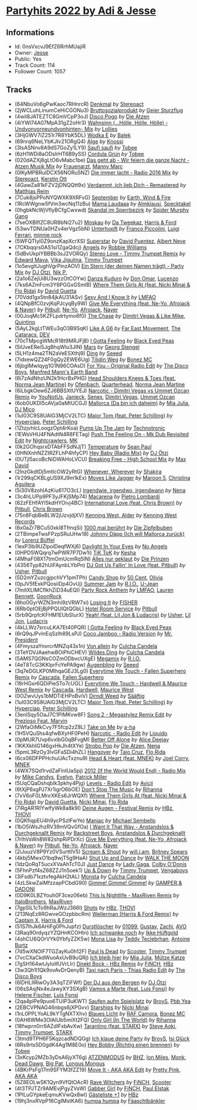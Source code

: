 # [Partyhits 2022  by Adi & Jesse](https://open.spotify.com/playlist/0nsVxcvJ9EfZ6RrhMUajiR)
## Informations
<!-- META_BEGIN -->
- Id: 0nsVxcvJ9EfZ6RrhMUajiR
- Owner: [Jesse](https://open.spotify.com/user/sjfh1guceovah1sxlt3zcetlz)
- Public: Yes
- Track Count: 114
- Follower Count: 1057
<!-- META_END -->


## Tracks
<!-- TRACK_LIST_BEGIN -->
- (64NbuVo6gPwKaoc7RHnrcR) [Denkmal](https://open.spotify.com/track/64NbuVo6gPwKaoc7RHnrcR) *by* [Stereoact](https://open.spotify.com/artist/6dXL3SnQlCGX9LCUAyin6a)
- (2jWCLuhLinumCeHiCGONu3) [Bruttosozialprodukt](https://open.spotify.com/track/2jWCLuhLinumCeHiCGONu3) *by* [Geier Sturzflug](https://open.spotify.com/artist/3vQGJGekBpxyOrob92qTcE)
- (4wil8JATEZTC8GmVCpP3oJ) [Disco Pogo](https://open.spotify.com/track/4wil8JATEZTC8GmVCpP3oJ) *by* [Die Atzen](https://open.spotify.com/artist/1huEHiP7LUQ8QJHXbzrtDu)
- (4iYWl74A07MpA31gZ2oHr3) [Wahnsinn (...Hölle, Hölle, Hölle) - Undvonvorneundvonhinten- Mix](https://open.spotify.com/track/4iYWl74A07MpA31gZ2oHr3) *by* [Lollies](https://open.spotify.com/artist/3uerosZ91y17oppzjAySzN)
- (3HjGWV7iZ251r7R8YbK5DL) [Wodka E](https://open.spotify.com/track/3HjGWV7iZ251r7R8YbK5DL) *by* [Balek](https://open.spotify.com/artist/1noJaBJ8TfHp3I3JdsFL89)
- (69nrq6NeLYbKJIv21ORgQ4) [Alge](https://open.spotify.com/track/69nrq6NeLYbKJIv21ORgQ4) *by* [Knossi](https://open.spotify.com/artist/7H8EE2uf8SstFY9lUyid0T)
- (3IsASNnv8A9dS7GoZy1LY9) [Saufi saufi](https://open.spotify.com/track/3IsASNnv8A9dS7GoZy1LY9) *by* [Tobee](https://open.spotify.com/artist/5HvFk00KrkDIPJuzSLFd0r)
- (6zH1WDi8aODslrHT6B9ySS) [Cordula Grün](https://open.spotify.com/track/6zH1WDi8aODslrHT6B9ySS) *by* [Tobee](https://open.spotify.com/artist/5HvFk00KrkDIPJuzSLFd0r)
- (020dAZXj8gLtO6vMabc1be) [Das geht ab - Wir feiern die ganze Nacht - Atzen Musik Mix](https://open.spotify.com/track/020dAZXj8gLtO6vMabc1be) *by* [Frauenarzt](https://open.spotify.com/artist/38KSpOSYnwQX9zcOcVKdym), [Manny Marc](https://open.spotify.com/artist/4EAaUVCNTVA5rvmdyxLCNz)
- (0lKyMPBRuIDCX56NORu5NZ) [Die immer lacht - Radio 2016 Mix](https://open.spotify.com/track/0lKyMPBRuIDCX56NORu5NZ) *by* [Stereoact](https://open.spotify.com/artist/6dXL3SnQlCGX9LCUAyin6a), [Kerstin Ott](https://open.spotify.com/artist/1F30RWETubxDmbyfxeVPg7)
- (4GawZa81kFZV2jDNQQtt9x) [Verdammt, ich lieb Dich - Remastered](https://open.spotify.com/track/4GawZa81kFZV2jDNQQtt9x) *by* [Matthias Reim](https://open.spotify.com/artist/3fgh28NoU2ArVdUdymvnf3)
- (7Cuk8jsPPoNYQWXK9XRFvG) [September](https://open.spotify.com/track/7Cuk8jsPPoNYQWXK9XRFvG) *by* [Earth, Wind & Fire](https://open.spotify.com/artist/4QQgXkCYTt3BlENzhyNETg)
- (1RcWWgnw5fVm3wcNq11zBu) [Mama Laudaaa](https://open.spotify.com/track/1RcWWgnw5fVm3wcNq11zBu) *by* [Almklausi](https://open.spotify.com/artist/3f56dbtoRz7bucWJUeofzK), [Specktakel](https://open.spotify.com/artist/1ErIf1pAAaw5upKsCbqhzz)
- (0hgbkNcWjVflyBCfgCwxwd) [Skandal im Sperrbezirk](https://open.spotify.com/track/0hgbkNcWjVflyBCfgCwxwd) *by* [Spider Murphy Gang](https://open.spotify.com/artist/7LdEfCVOGOJ2jaAxsmnTeN)
- (7seOXBlflZC8UR8bNi27u2) [Moskau](https://open.spotify.com/track/7seOXBlflZC8UR8bNi27u2) *by* [Da Tweekaz](https://open.spotify.com/artist/6UOk7DmvqlzWmo6gjhZvn6), [Harris & Ford](https://open.spotify.com/artist/4FDj6mh458K7m9Txwyj2rt)
- (53wvTDNUa0HZv4erVgz5bN) [Unterhopft](https://open.spotify.com/track/53wvTDNUa0HZv4erVgz5bN) *by* [Franco Piccolini](https://open.spotify.com/artist/4FPEkxSnYPLKNUyrG7IZQq), [Luigi Ferrari](https://open.spotify.com/artist/1PepfufXCBIA9jEFUDpJGX), [minnie rock](https://open.spotify.com/artist/4UIXMQMtq5Z7NQq2RiqrQE)
- (5WFQTIyl0Z9onzKapXcrXS) [Superstar](https://open.spotify.com/track/5WFQTIyl0Z9onzKapXcrXS) *by* [David Puentez](https://open.spotify.com/artist/4gSsv9FQDyXx0GUkZYha7v), [Albert Neve](https://open.spotify.com/artist/4qq3Lutu3o965YhHUsnyDC)
- (7CKbqqrs0AS1si1ZgaQdcj) [Angels](https://open.spotify.com/track/7CKbqqrs0AS1si1ZgaQdcj) *by* [Robbie Williams](https://open.spotify.com/artist/2HcwFjNelS49kFbfvMxQYw)
- (5dBvUkplYBBBb3sJ2VORQy) [Stereo Love - Timmy Trumpet Remix](https://open.spotify.com/track/5dBvUkplYBBBb3sJ2VORQy) *by* [Edward Maya](https://open.spotify.com/artist/6XwwFnewNgWp81MYMK8zLq), [Vika Jigulina](https://open.spotify.com/artist/34dZRjYum6vVBGslgYaBtB), [Timmy Trumpet](https://open.spotify.com/artist/0CbeG1224FS58EUx4tPevZ)
- (1o5evgltJughVgrPinzAOV) [Ein Stern (der deinen Namen trägt) - Party Mix](https://open.spotify.com/track/1o5evgltJughVgrPinzAOV) *by* [DJ Ötzi](https://open.spotify.com/artist/0DR4z5jMA1eqx0CmHBUpkr), [Nik P.](https://open.spotify.com/artist/159oJddLiuKFNYTa3ZNueS)
- (2a1o6ZejUi8U3wzzOtCOYw) [Danza Kuduro](https://open.spotify.com/track/2a1o6ZejUi8U3wzzOtCOYw) *by* [Don Omar](https://open.spotify.com/artist/33ScadVnbm2X8kkUqOkC6Z), [Lucenzo](https://open.spotify.com/artist/5bv5RplEOwdCvhq0EILh9E)
- (7ks6AZmFcm3Y6PGGxGSmlB) [Where Them Girls At (feat. Nicki Minaj & Flo Rida)](https://open.spotify.com/track/7ks6AZmFcm3Y6PGGxGSmlB) *by* [David Guetta](https://open.spotify.com/artist/1Cs0zKBU1kc0i8ypK3B9ai)
- (70Vdd1gx5tn84jkAU31ASv) [Sexy And I Know It](https://open.spotify.com/track/70Vdd1gx5tn84jkAU31ASv) *by* [LMFAO](https://open.spotify.com/artist/3sgFRtyBnxXD5ESfmbK4dl)
- (4QNpBfC0zvjKqPJcyqBy9W) [Give Me Everything (feat. Ne-Yo, Afrojack & Nayer)](https://open.spotify.com/track/4QNpBfC0zvjKqPJcyqBy9W) *by* [Pitbull](https://open.spotify.com/artist/0TnOYISbd1XYRBk9myaseg), [Ne-Yo](https://open.spotify.com/artist/21E3waRsmPlU7jZsS13rcj), [Afrojack](https://open.spotify.com/artist/4D75GcNG95ebPtNvoNVXhz), [Nayer](https://open.spotify.com/artist/1ruutHJcECI7cos2n5TqpO)
- (00JoqMc5KZFLpdrtymo6f0) [The Chase](https://open.spotify.com/track/00JoqMc5KZFLpdrtymo6f0) *by* [Dimitri Vegas & Like Mike](https://open.spotify.com/artist/73jBynjsVtofjRpdpRAJGk), [Quintino](https://open.spotify.com/artist/1V3VTM7VspiQjcmRhC010n)
- (5AyL2kgLtTWEu3qO3B9SqK) [Like A G6](https://open.spotify.com/track/5AyL2kgLtTWEu3qO3B9SqK) *by* [Far East Movement](https://open.spotify.com/artist/698hF4vcwHwPy8ltmXermq), [The Cataracs](https://open.spotify.com/artist/7C64wNX3howEFZjAYRKsfP), [DEV](https://open.spotify.com/artist/7Ip2u3e5Nv6fFb5xyIHxEE)
- (70cTMpcgWMcR18t9MRJFjB) [I Gotta Feeling](https://open.spotify.com/track/70cTMpcgWMcR18t9MRJFjB) *by* [Black Eyed Peas](https://open.spotify.com/artist/1yxSLGMDHlW21z4YXirZDS)
- (5iUveERei5JgBhqWlu3JIN) [Mars](https://open.spotify.com/track/5iUveERei5JgBhqWlu3JIN) *by* [Georg Stengel](https://open.spotify.com/artist/7jQYzUpPshdP6jZS7lJSDU)
- (5LH1z4ma2TN2aVeESXthj9) [Ding](https://open.spotify.com/track/5LH1z4ma2TN2aVeESXthj9) *by* [Seeed](https://open.spotify.com/artist/5ISjkNS17JpCwiFtW80lpV)
- (7idxewQZ24F0gQy2EWE6Ug) [Tilidin Weg](https://open.spotify.com/track/7idxewQZ24F0gQy2EWE6Ug) *by* [Bonez MC](https://open.spotify.com/artist/1aS5tqEs9ci5P9KD9tZWa6)
- (6jbglMwIqyg1G1N96COAsD) [For You - Original Radio Edit](https://open.spotify.com/track/6jbglMwIqyg1G1N96COAsD) *by* [The Disco Boys](https://open.spotify.com/artist/0suokA0Exjok9HBfB0Oc3X), [Manfred Mann's Earth Band](https://open.spotify.com/artist/2utNxkLhreF1oIfO8kQT3q)
- (6i7zAdNhzUN2k1HcrBxPHG) [Head Shoulders Knees & Toes (feat. Norma Jean Martine)](https://open.spotify.com/track/6i7zAdNhzUN2k1HcrBxPHG) *by* [Ofenbach](https://open.spotify.com/artist/4AKwRarlmsUlLjIwt38NLw), [Quarterhead](https://open.spotify.com/artist/2h6hAChW74hB9HvrNoK1RY), [Norma Jean Martine](https://open.spotify.com/artist/2fsk4VlJdNF6G8cCMDrrzB)
- (6iLbgkOew6ZJ6BBSXtUYEJ) [Narcotic - Dimitri Vegas vs Ummet Ozcan Remix](https://open.spotify.com/track/6iLbgkOew6ZJ6BBSXtUYEJ) *by* [YouNotUs](https://open.spotify.com/artist/67ghKnycRX6VM1xfqJSMlH), [Janieck](https://open.spotify.com/artist/1bZDq4po4dMIpN74Zendm0), [Senex](https://open.spotify.com/artist/2n0Qz7ZvKS6kwjPuj9sW4H), [Dimitri Vegas](https://open.spotify.com/artist/2HkAI0YrEcgoR8QdaURqhO), [Ummet Ozcan](https://open.spotify.com/artist/7e1BNCygl2Gf7CX8LrByPv)
- (6ob0UKDI5cAVja0aMtUCGJ) [Mallorca (Da bin ich daheim)](https://open.spotify.com/track/6ob0UKDI5cAVja0aMtUCGJ) *by* [Mia Julia](https://open.spotify.com/artist/3tN4jv8IaO9UAKTWqpXaV4), [DJ Mico](https://open.spotify.com/artist/2hnLw3WnOWhhbQo5uCG04D)
- (1uI03C9S8UAlG3MjCV2LTC) [Major Tom (feat. Peter Schilling)](https://open.spotify.com/track/1uI03C9S8UAlG3MjCV2LTC) *by* [Hyperclap](https://open.spotify.com/artist/5yJGa05i1aPqLi8AMZPAtI), [Peter Schilling](https://open.spotify.com/artist/7ip3CWlgPZbQHvgJpmcGSS)
- (1ZtzjvhIcLoogzOpt4rKoa) [Pump Up The Jam](https://open.spotify.com/track/1ZtzjvhIcLoogzOpt4rKoa) *by* [Technotronic](https://open.spotify.com/artist/2Cd98zHVdZeOCisc6Gi2sB)
- (1EWsVHU4FNAdtN4R8FETag) [Push The Feeling On - Mk Dub Revisited Edit](https://open.spotify.com/track/1EWsVHU4FNAdtN4R8FETag) *by* [Nightcrawlers](https://open.spotify.com/artist/1gALaWbNDnwS2ECV09sn2A), [MK](https://open.spotify.com/artist/1yqxFtPHKcGcv6SXZNdyT9)
- (0k2GOhqsrxDTAbFFSdNJjT) [Temperature](https://open.spotify.com/track/0k2GOhqsrxDTAbFFSdNJjT) *by* [Sean Paul](https://open.spotify.com/artist/3Isy6kedDrgPYoTS1dazA9)
- (0HNXnhNZZtRZFLhP4hfyCP) [Hey Baby (Radio Mix)](https://open.spotify.com/track/0HNXnhNZZtRZFLhP4hfyCP) *by* [DJ Ötzi](https://open.spotify.com/artist/0DR4z5jMA1eqx0CmHBUpkr)
- (0UTjl5acoBcNiDWAHoLVCU) [Breaking Free - High School Mix](https://open.spotify.com/track/0UTjl5acoBcNiDWAHoLVCU) *by* [Max David](https://open.spotify.com/artist/3WS5cYCEX7JGPUMvWyzkSc)
- (2lnzGkdtDj5mtlcOW2yRtG) [Whenever, Wherever](https://open.spotify.com/track/2lnzGkdtDj5mtlcOW2yRtG) *by* [Shakira](https://open.spotify.com/artist/0EmeFodog0BfCgMzAIvKQp)
- (1r299qCKBLgUS9XJ9m1kEx) [Moves Like Jagger](https://open.spotify.com/track/1r299qCKBLgUS9XJ9m1kEx) *by* [Maroon 5](https://open.spotify.com/artist/04gDigrS5kc9YWfZHwBETP), [Christina Aguilera](https://open.spotify.com/artist/1l7ZsJRRS8wlW3WfJfPfNS)
- (5i30V8zohIAzKiu617O3cL) [Irgendwie, irgendwo, irgendwann](https://open.spotify.com/track/5i30V8zohIAzKiu617O3cL) *by* [Nena](https://open.spotify.com/artist/6Tz0QRoe083BcOo2YbG9lV)
- (3c4hLUPp9PF3yJFKjSMp74) [Macarena](https://open.spotify.com/track/3c4hLUPp9PF3yJFKjSMp74) *by* [Pietro Lombardi](https://open.spotify.com/artist/387fj6TuPJ3y2H8ViAm6r0)
- (62zFEHfAYl5kdHYOivj4BC) [International Love (feat. Chris Brown)](https://open.spotify.com/track/62zFEHfAYl5kdHYOivj4BC) *by* [Pitbull](https://open.spotify.com/artist/0TnOYISbd1XYRBk9myaseg), [Chris Brown](https://open.spotify.com/artist/7bXgB6jMjp9ATFy66eO08Z)
- (75n8FqbBeBLW2jUzvjdjXV) [Kenning West, Alder](https://open.spotify.com/track/75n8FqbBeBLW2jUzvjdjXV) *by* [Kenning West Records](https://open.spotify.com/artist/5uFK5OMRw5vqUna1tvbbCG)
- (6x0aZr7BCu50xkl8TfmqSi) [1000 mal berührt](https://open.spotify.com/track/6x0aZr7BCu50xkl8TfmqSi) *by* [Die Zipfelbuben](https://open.spotify.com/artist/2V63XSO1pn1xopgeRMP06U)
- (2TBimpeTwsFPzpSRuUHw18) [Johnny Däpp (Ich will Mallorca zurück)](https://open.spotify.com/track/2TBimpeTwsFPzpSRuUHw18) *by* [Lorenz Büffel](https://open.spotify.com/artist/6dKYo2aegt1Cpez6tyd2ai)
- (1exP3lb9UZlpolDeqfWXj6) [Daylight In Your Eyes](https://open.spotify.com/track/1exP3lb9UZlpolDeqfWXj6) *by* [No Angels](https://open.spotify.com/artist/3MzJcP62FVm6yKcprsiT7r)
- (0HPD5WQqrq7wPWR7P7Dw1i) [TiK ToK](https://open.spotify.com/track/0HPD5WQqrq7wPWR7P7Dw1i) *by* [Kesha](https://open.spotify.com/artist/6LqNN22kT3074XbTVUrhzX)
- (4MhaF08X17tmOmUcmRq5lN) [Alles nur geklaut](https://open.spotify.com/track/4MhaF08X17tmOmUcmRq5lN) *by* [Die Prinzen](https://open.spotify.com/artist/7F0bQWvv3rfV3EubmoQlwZ)
- (4356Typ82hUiFAynbLYbPn) [DJ Got Us Fallin' In Love (feat. Pitbull)](https://open.spotify.com/track/4356Typ82hUiFAynbLYbPn) *by* [Usher](https://open.spotify.com/artist/23zg3TcAtWQy7J6upgbUnj), [Pitbull](https://open.spotify.com/artist/0TnOYISbd1XYRBk9myaseg)
- (5D2mYZuzcgjpchVY1pmTPh) [Candy Shop](https://open.spotify.com/track/5D2mYZuzcgjpchVY1pmTPh) *by* [50 Cent](https://open.spotify.com/artist/3q7HBObVc0L8jNeTe5Gofh), [Olivia](https://open.spotify.com/artist/5YBSzuCs7WaFKNr7Bky0Uf)
- (0pJV5fExkPQosiiDp4OvUj) [Summer Jam](https://open.spotify.com/track/0pJV5fExkPQosiiDp4OvUj) *by* [R.I.O.](https://open.spotify.com/artist/0Ol3Jol2T3lZZVLNNzWPhj), [U-Jean](https://open.spotify.com/artist/5FTpdDUA9cksspPW5Ix78g)
- (7mitXLIMCflkhZiD34uEQI) [Party Rock Anthem](https://open.spotify.com/track/7mitXLIMCflkhZiD34uEQI) *by* [LMFAO](https://open.spotify.com/artist/3sgFRtyBnxXD5ESfmbK4dl), [Lauren Bennett](https://open.spotify.com/artist/2jLE4BoXHriQ96JagEtiDP), [GoonRock](https://open.spotify.com/artist/53sIBaVjXQhfH89Vu6nEGh)
- (6ho0GyrWZN3mhi9zVRW7xi) [Losing It](https://open.spotify.com/track/6ho0GyrWZN3mhi9zVRW7xi) *by* [FISHER](https://open.spotify.com/artist/1VJ0briNOlXRtJUAzoUJdt)
- (6Rb0ptOEjBjPPQUlQtQGbL) [Hotel Room Service](https://open.spotify.com/track/6Rb0ptOEjBjPPQUlQtQGbL) *by* [Pitbull](https://open.spotify.com/artist/0TnOYISbd1XYRBk9myaseg)
- (5rb9QrpfcKFHM1EUbSIurX) [Yeah! (feat. Lil Jon & Ludacris)](https://open.spotify.com/track/5rb9QrpfcKFHM1EUbSIurX) *by* [Usher](https://open.spotify.com/artist/23zg3TcAtWQy7J6upgbUnj), [Lil Jon](https://open.spotify.com/artist/7sfl4Xt5KmfyDs2T3SVSMK), [Ludacris](https://open.spotify.com/artist/3ipn9JLAPI5GUEo4y4jcoi)
- (4kLLWz7srcuLKA7Et40PQR) [I Gotta Feeling](https://open.spotify.com/track/4kLLWz7srcuLKA7Et40PQR) *by* [Black Eyed Peas](https://open.spotify.com/artist/1yxSLGMDHlW21z4YXirZDS)
- (6rQ9qJPvInEqSzlh89LsPJ) [Coco Jamboo - Radio Version](https://open.spotify.com/track/6rQ9qJPvInEqSzlh89LsPJ) *by* [Mr. President](https://open.spotify.com/artist/7KBkgunlONG7LPxs93pgpp)
- (4FmyszaYnvrcrMNZq43s1n) [Von allein](https://open.spotify.com/track/4FmyszaYnvrcrMNZq43s1n) *by* [Culcha Candela](https://open.spotify.com/artist/3gemH8D6fpu12DmTmUZYAL)
- (3TeYDVJAaehwBOiPhiCHEV) [Wildes Ding](https://open.spotify.com/track/3TeYDVJAaehwBOiPhiCHEV) *by* [Culcha Candela](https://open.spotify.com/artist/3gemH8D6fpu12DmTmUZYAL)
- (5AMS7QGNsCOZmODbvcUXgE) [Megamix](https://open.spotify.com/track/5AMS7QGNsCOZmODbvcUXgE) *by* [R.I.O.](https://open.spotify.com/artist/0Ol3Jol2T3lZZVLNNzWPhj)
- (4eT8TcG3KKlprFcYePA9gw) [Augenbling](https://open.spotify.com/track/4eT8TcG3KKlprFcYePA9gw) *by* [Seeed](https://open.spotify.com/artist/5ISjkNS17JpCwiFtW80lpV)
- (3q7eDGLKP0MlhqaGEJ3Lg0) [Everytime We Touch - Fallen Superhero Remix](https://open.spotify.com/track/3q7eDGLKP0MlhqaGEJ3Lg0) *by* [Cascada](https://open.spotify.com/artist/0N0d3kjwdY2h7UVuTdJGfp), [Fallen Superhero](https://open.spotify.com/artist/4XFbi551hXFADmZ7HHCiyY)
- (18rHGxr6QDiPieSTo7cUGL) [Everytime We Touch - Hardwell & Maurice West Remix](https://open.spotify.com/track/18rHGxr6QDiPieSTo7cUGL) *by* [Cascada](https://open.spotify.com/artist/0N0d3kjwdY2h7UVuTdJGfp), [Hardwell](https://open.spotify.com/artist/6BrvowZBreEkXzJQMpL174), [Maurice West](https://open.spotify.com/artist/1qF8DC6uIBjskqP0hyw1Gk)
- (0OZwvUys1bMDTiEHPoBviV) [Dirndl Weed](https://open.spotify.com/track/0OZwvUys1bMDTiEHPoBviV) *by* [Sääftig](https://open.spotify.com/artist/4q3hVjQ64ODTveUdXsy2Jw)
- (1uI03C9S8UAlG3MjCV2LTC) [Major Tom (feat. Peter Schilling)](https://open.spotify.com/track/1uI03C9S8UAlG3MjCV2LTC) *by* [Hyperclap](https://open.spotify.com/artist/5yJGa05i1aPqLi8AMZPAtI), [Peter Schilling](https://open.spotify.com/artist/7ip3CWlgPZbQHvgJpmcGSS)
- (3enlSqy5OaJ7C1PIMKvw8F) [Song 2 - Megastylez Remix Edit](https://open.spotify.com/track/3enlSqy5OaJ7C1PIMKvw8F) *by* [Prezioso Feat. Marvin](https://open.spotify.com/artist/6CEqPLoXuRkAuh5TcIvBQJ)
- (2WfaOiMkCvy7F5fcp2zZ8L) [Take on Me](https://open.spotify.com/track/2WfaOiMkCvy7F5fcp2zZ8L) *by* [a-ha](https://open.spotify.com/artist/2jzc5TC5TVFLXQlBNiIUzE)
- (1H5VQuShs4qfwBXyHF0PeH) [Narcotic - Radio Edit](https://open.spotify.com/track/1H5VQuShs4qfwBXyHF0PeH) *by* [Liquido](https://open.spotify.com/artist/0wgLwvDNCHdJ9FblyyD4Dc)
- (0pMUR7Uvp6vxlbG0qBFvgM) [Better Off Alone](https://open.spotify.com/track/0pMUR7Uvp6vxlbG0qBFvgM) *by* [Alice Deejay](https://open.spotify.com/artist/2tbvDi9eXf9XXp06LupkED)
- (1KKXkhIG146gxHkJh4tXYe) [Strobo Pop](https://open.spotify.com/track/1KKXkhIG146gxHkJh4tXYe) *by* [Die Atzen](https://open.spotify.com/artist/1huEHiP7LUQ8QJHXbzrtDu), [Nena](https://open.spotify.com/artist/6Tz0QRoe083BcOo2YbG9lV)
- (5pmL3RzOy3IvGFaSDi4hZL) [Hangover](https://open.spotify.com/track/5pmL3RzOy3IvGFaSDi4hZL) *by* [Taio Cruz](https://open.spotify.com/artist/6MF9fzBmfXghAz953czmBC), [Flo Rida](https://open.spotify.com/artist/0jnsk9HBra6NMjO2oANoPY)
- (6cx06DFPPHchuUAcTxznu9) [Head & Heart (feat. MNEK)](https://open.spotify.com/track/6cx06DFPPHchuUAcTxznu9) *by* [Joel Corry](https://open.spotify.com/artist/6DgP9otnZw5z6daOntINxp), [MNEK](https://open.spotify.com/artist/7uMh23xWiuR7zsNkuNcm2G)
- (4WX7SQd1rvdZaFlnIUaSpj) [2012 (If the World Would End) - Radio Mix](https://open.spotify.com/track/4WX7SQd1rvdZaFlnIUaSpj) *by* [Mike Candys](https://open.spotify.com/artist/24Sxfn1uAoJmuR9N72drt9), [Evelyn](https://open.spotify.com/artist/5zntHEBXOIjmsrPNkdPz12), [Patrick Miller](https://open.spotify.com/artist/3tPUjzychwThvfKUGhlQL2)
- (5UqCQaDshqbIk3pkhy4Pjg) [Levels - Radio Edit](https://open.spotify.com/track/5UqCQaDshqbIk3pkhy4Pjg) *by* [Avicii](https://open.spotify.com/artist/1vCWHaC5f2uS3yhpwWbIA6)
- (6tXjP6xgPJ7Xr1igrO6bOE) [Don't Stop The Music](https://open.spotify.com/track/6tXjP6xgPJ7Xr1igrO6bOE) *by* [Rihanna](https://open.spotify.com/artist/5pKCCKE2ajJHZ9KAiaK11H)
- (7xV6oF0LMnrXKEs6JrWQXf) [Where Them Girls At (feat. Nicki Minaj & Flo Rida)](https://open.spotify.com/track/7xV6oF0LMnrXKEs6JrWQXf) *by* [David Guetta](https://open.spotify.com/artist/1Cs0zKBU1kc0i8ypK3B9ai), [Nicki Minaj](https://open.spotify.com/artist/0hCNtLu0JehylgoiP8L4Gh), [Flo Rida](https://open.spotify.com/artist/0jnsk9HBra6NMjO2oANoPY)
- (7iRgAR1RIYwlfyWk8a8k9I) [Deine Augen - Festival Remix](https://open.spotify.com/track/7iRgAR1RIYwlfyWk8a8k9I) *by* [HBz](https://open.spotify.com/artist/7I2JG3CcPawkeQPE7uypHJ), [THOVI](https://open.spotify.com/artist/55E3g7oUV2dhqCWao7kzm3)
- (0QKfiqpEU4h9ycPSzIFwYe) [Maniac](https://open.spotify.com/track/0QKfiqpEU4h9ycPSzIFwYe) *by* [Michael Sembello](https://open.spotify.com/artist/771qBvjnXOH9Azr6lKy6FB)
- (1bO5iWsJhzRV39mVQvGfOa) [I Want It That Way - Anstandslos & Durchgeknallt Remix](https://open.spotify.com/track/1bO5iWsJhzRV39mVQvGfOa) *by* [Backstreet Boys](https://open.spotify.com/artist/5rSXSAkZ67PYJSvpUpkOr7), [Anstandslos & Durchgeknallt](https://open.spotify.com/artist/5R8zS6ofKclznKk3ffudoO)
- (7rIhVsWn8W82shpRiPDrXc) [Give Me Everything (feat. Ne-Yo, Afrojack & Nayer)](https://open.spotify.com/track/7rIhVsWn8W82shpRiPDrXc) *by* [Pitbull](https://open.spotify.com/artist/0TnOYISbd1XYRBk9myaseg), [Ne-Yo](https://open.spotify.com/artist/21E3waRsmPlU7jZsS13rcj), [Afrojack](https://open.spotify.com/artist/4D75GcNG95ebPtNvoNVXhz), [Nayer](https://open.spotify.com/artist/1ruutHJcECI7cos2n5TqpO)
- (2iJuuzV8P9Yz0VSurttIV5) [Scream & Shout](https://open.spotify.com/track/2iJuuzV8P9Yz0VSurttIV5) *by* [will.i.am](https://open.spotify.com/artist/085pc2PYOi8bGKj0PNjekA), [Britney Spears](https://open.spotify.com/artist/26dSoYclwsYLMAKD3tpOr4)
- (4kbj5MwxO1bq9wjT5g9HaA) [Shut Up and Dance](https://open.spotify.com/track/4kbj5MwxO1bq9wjT5g9HaA) *by* [WALK THE MOON](https://open.spotify.com/artist/6DIS6PRrLS3wbnZsf7vYic)
- (1dzQoRqT5ucxXVaAhTcT0J) [Just Dance](https://open.spotify.com/track/1dzQoRqT5ucxXVaAhTcT0J) *by* [Lady Gaga](https://open.spotify.com/artist/1HY2Jd0NmPuamShAr6KMms), [Colby O'Donis](https://open.spotify.com/artist/7fObcBw9VM3x7ntWKCYl0z)
- (5FhnPzf4sZ68ZZJ1n5oek1) [Up & Down](https://open.spotify.com/track/5FhnPzf4sZ68ZZJ1n5oek1) *by* [Timmy Trumpet](https://open.spotify.com/artist/0CbeG1224FS58EUx4tPevZ), [Vengaboys](https://open.spotify.com/artist/0cwmNvclzPd8mQnoHuIksj)
- (3iFsdb71xztvfegAkH2tAL) [Monsta](https://open.spotify.com/track/3iFsdb71xztvfegAkH2tAL) *by* [Culcha Candela](https://open.spotify.com/artist/3gemH8D6fpu12DmTmUZYAL)
- (4zLSkwZaiMfzzapPCbdG90) [Gimme! Gimme! Gimme!](https://open.spotify.com/track/4zLSkwZaiMfzzapPCbdG90) *by* [GAMPER & DADONI](https://open.spotify.com/artist/6HQ6vf4AloXyVNdyJhrX1J)
- (0D9K0LBZYouh0F3cez06eb) [This Is Nightlife - MaxRiven Remix](https://open.spotify.com/track/0D9K0LBZYouh0F3cez06eb) *by* [ItaloBrothers](https://open.spotify.com/artist/5nkYRuiIHg2xXHFC8bfosJ), [MaxRiven](https://open.spotify.com/artist/2e1sXIH8toptMri6Xx2iW2)
- (7gpSIL1cTo9hRaJWzJ366l) [Shots](https://open.spotify.com/track/7gpSIL1cTo9hRaJWzJ366l) *by* [HBz](https://open.spotify.com/artist/7I2JG3CcPawkeQPE7uypHJ), [THOVI](https://open.spotify.com/artist/55E3g7oUV2dhqCWao7kzm3)
- (213NqEz8RGwveGOzpbbcRm) [Wellerman (Harris & Ford Remix)](https://open.spotify.com/track/213NqEz8RGwveGOzpbbcRm) *by* [Captain X](https://open.spotify.com/artist/0jmTWb4VpnsqxCUxgRN57N), [Harris & Ford](https://open.spotify.com/artist/4FDj6mh458K7m9Txwyj2rt)
- (51S7lhJk6AHiFg0PhJupfz) [Durstlöscher](https://open.spotify.com/track/51S7lhJk6AHiFg0PhJupfz) *by* [01099](https://open.spotify.com/artist/3Z3aTg9PwJ37e8xeO0aUC9), [Gustav](https://open.spotify.com/artist/2WmxTCUVOyGsqn4GA7VxuC), [Zachi](https://open.spotify.com/artist/5RgzUZORebl59TcvCRZsD2), [AVO](https://open.spotify.com/artist/3g8GEfox7TneqzId98rNGi)
- (3Raq9OrdyqzYZQHnKCOHtn) [Ich schwanke noch](https://open.spotify.com/track/3Raq9OrdyqzYZQHnKCOHtn) *by* [Ikke Hüftgold](https://open.spotify.com/artist/2ctUnxn4qlNB9rYMyKJuMf)
- (4shCU6QOrVYk0YbfyZZK5w) [Mona Lisa](https://open.spotify.com/track/4shCU6QOrVYk0YbfyZZK5w) *by* [Teddy Teclebrhan](https://open.spotify.com/artist/40Jb5kob7OGlmUSnYJp5X3), [Antoine Burtz](https://open.spotify.com/artist/3jVAChqmJ1QMCW9L9sxtiH)
- (7d5wXNOlF7TGZayKu0h12F) [Paul Is Dead](https://open.spotify.com/track/7d5wXNOlF7TGZayKu0h12F) *by* [Scooter](https://open.spotify.com/artist/0HlxL5hisLf59ETEPM3cUA), [Timmy Trumpet](https://open.spotify.com/artist/0CbeG1224FS58EUx4tPevZ)
- (7vcCXaCkdWuoAxUvB9uQRj) [Ich bleib hier](https://open.spotify.com/track/7vcCXaCkdWuoAxUvB9uQRj) *by* [Mia Julia](https://open.spotify.com/artist/3tN4jv8IaO9UAKTWqpXaV4), [Mütze Katze](https://open.spotify.com/artist/1NIZkVWOktJ496divSh7cF)
- (7gSH164wtJyIolIfJVrLIr) [Direkt Bock - HBz Remix](https://open.spotify.com/track/7gSH164wtJyIolIfJVrLIr) *by* [FiNCH](https://open.spotify.com/artist/1ZyqnbV7Brg5LgyS4EZCUD), [HBz](https://open.spotify.com/artist/7I2JG3CcPawkeQPE7uypHJ)
- (3w3Qh1l1Qk9ovAvDrQenyB) [Taxi nach Paris - Thias Radio Edit](https://open.spotify.com/track/3w3Qh1l1Qk9ovAvDrQenyB) *by* [The Disco Boys](https://open.spotify.com/artist/0suokA0Exjok9HBfB0Oc3X)
- (6lDHLllRlwOy3A3qTZiFWf) [Der DJ aus den Bergen](https://open.spotify.com/track/6lDHLllRlwOy3A3qTZiFWf) *by* [DJ Ötzi](https://open.spotify.com/artist/0DR4z5jMA1eqx0CmHBUpkr)
- (06sSAsjNx4eJawyXY3SXgB) [Vamos a Marte (feat. Luis Fonsi)](https://open.spotify.com/track/06sSAsjNx4eJawyXY3SXgB) *by* [Helene Fischer](https://open.spotify.com/artist/7MzHPIXAqIOCnvK0sVY72W), [Luis Fonsi](https://open.spotify.com/artist/4V8Sr092TqfHkfAA5fXXqG)
- (2qa4plPe9puo6TUIP3uKWT) [Saufen aufm Spielplatz](https://open.spotify.com/track/2qa4plPe9puo6TUIP3uKWT) *by* [BroyS](https://open.spotify.com/artist/3yDixC6rzq0qg2HmZTobCO), [Pbb Yea](https://open.spotify.com/artist/0LMiaB3r5vBn8zYpfZWeg9)
- (2EBCVPNAG46nbgs6jXPGvv) [Starships](https://open.spotify.com/track/2EBCVPNAG46nbgs6jXPGvv) *by* [Nicki Minaj](https://open.spotify.com/artist/0hCNtLu0JehylgoiP8L4Gh)
- (1nL0PPLYoAL9kYTgNXTXhv) [Blaues Licht](https://open.spotify.com/track/1nL0PPLYoAL9kYTgNXTXhv) *by* [RAF Camora](https://open.spotify.com/artist/0Dvx6p8JDyzeOPGmaCIH1L), [Bonez MC](https://open.spotify.com/artist/1aS5tqEs9ci5P9KD9tZWa6)
- (0AH6WMe3OlAlUb5miXt2FQ) [Only Girl (In The World)](https://open.spotify.com/track/0AH6WMe3OlAlUb5miXt2FQ) *by* [Rihanna](https://open.spotify.com/artist/5pKCCKE2ajJHZ9KAiaK11H)
- (18fwprn0rr9AZdIFxbAvXw) [Tarantino (feat. STARX)](https://open.spotify.com/track/18fwprn0rr9AZdIFxbAvXw) *by* [Steve Aoki](https://open.spotify.com/artist/77AiFEVeAVj2ORpC85QVJs), [Timmy Trumpet](https://open.spotify.com/artist/0CbeG1224FS58EUx4tPevZ), [STARX](https://open.spotify.com/artist/4UOilbWidQsH04ErH1yrmp)
- (3tmd9TPH6F5KqzcadNDQGg) [Ich klaue deine Party](https://open.spotify.com/track/3tmd9TPH6F5KqzcadNDQGg) *by* [BroyS](https://open.spotify.com/artist/3yDixC6rzq0qg2HmZTobCO), [Isi Glück](https://open.spotify.com/artist/6rCSN5ZYcBpBWIY2GEiKdQ)
- (6Rs9rts5D0gdK4Ag1M8E0o) [Hey Bobby (Richtig einen brennen)](https://open.spotify.com/track/6Rs9rts5D0gdK4Ag1M8E0o) *by* [Tobee](https://open.spotify.com/artist/5HvFk00KrkDIPJuzSLFd0r)
- (3xKcyp2MZb3yDsA6jyXT6g) [ATZENMODUS](https://open.spotify.com/track/3xKcyp2MZb3yDsA6jyXT6g) *by* [BHZ](https://open.spotify.com/artist/3mmI5HKArDwgggj4j0aJyC), [Ion Miles](https://open.spotify.com/artist/1OJvqVmekd5OPxlTeHmlBl), [Monk](https://open.spotify.com/artist/0jEyGu5QKLxQ2tIZVnRbfE), [Dead Dawg](https://open.spotify.com/artist/0vbfrsbTQsxmBTrvtZTFB4), [Big Pat](https://open.spotify.com/artist/1ZpLpz4tFdvUocboq1KX3M), [Longus Mongus](https://open.spotify.com/artist/0n1kV1G3NQrfuLGJosIGxb)
- (4BKrPsFg17m9SFYM3fZZ19) [Move It - AKA AKA Edit](https://open.spotify.com/track/4BKrPsFg17m9SFYM3fZZ19) *by* [Pretty Pink](https://open.spotify.com/artist/78GHS9zWXcj8tBke222g5N), [AKA AKA](https://open.spotify.com/artist/64fjAjykuM8Oc3Bqup4g72)
- (5Z8EOLwSK1Qyn9VfQtOAcR) [Rave Witchers](https://open.spotify.com/track/5Z8EOLwSK1Qyn9VfQtOAcR) *by* [FiNCH](https://open.spotify.com/artist/1ZyqnbV7Brg5LgyS4EZCUD), [Scooter](https://open.spotify.com/artist/0HlxL5hisLf59ETEPM3cUA)
- (4t3TPJTZr9AMEvjPgyZVsW) [Gabber Girl](https://open.spotify.com/track/4t3TPJTZr9AMEvjPgyZVsW) *by* [FiNCH](https://open.spotify.com/artist/1ZyqnbV7Brg5LgyS4EZCUD), [Paul Elstak](https://open.spotify.com/artist/123hDJRbi4KtCdBaaKNHW6)
- (1PlLuGYpkeEqmuKVwQx8wl) [Gästeliste +1](https://open.spotify.com/track/1PlLuGYpkeEqmuKVwQx8wl) *by* [HBz](https://open.spotify.com/artist/7I2JG3CcPawkeQPE7uypHJ)
- (19hj3nxRVpP16CgIMstKA6) [humpa humpa](https://open.spotify.com/track/19hj3nxRVpP16CgIMstKA6) *by* [Fäaschtbänkler](https://open.spotify.com/artist/5eLTULECbpoiNT8czpulxX)
<!-- TRACK_LIST_END -->
